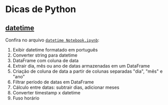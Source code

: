 # Dicas de Python
## [datetime](https://github.com/hudsoncadan/python-tips/blob/master/datetime/DateTime%20Notebook.ipynb)
Confira no arquivo [`datetime Notebook.ipynb`](https://github.com/hudsoncadan/python-tips/blob/master/dicas/datetime/datetime%20Notebook.ipynb):
1. Exibir datetime formatado em português
2. Converter string para datetime
3. DataFrame com coluna de data
4. Extrair dia, mês ou ano de datas armazenadas em um DataFrame
5. Criação de coluna de data a partir de colunas separadas "dia", "mês" e "ano"
6. Filtrar período de datas em DataFrame
7. Cálculo entre datas: subtrair dias, adicionar meses
8. Converter timestamp x datetime
9. Fuso horário